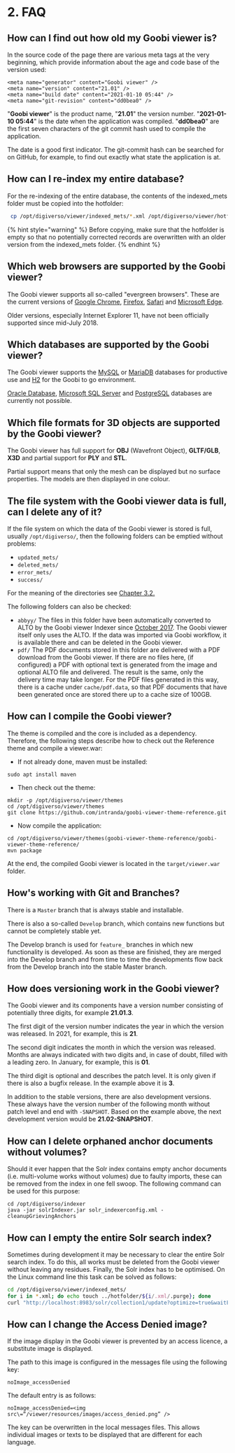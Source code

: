 # 2. FAQ

## How can I find out how old my Goobi viewer is?

In the source code of the page there are various meta tags at the very beginning, which provide information about the age and code base of the version used:

```markup
<meta name="generator" content="Goobi viewer" />
<meta name="version" content="21.01" />
<meta name="build date" content="2021-01-10 05:44" />
<meta name="git-revision" content="dd0bea0" />
```

"**Goobi viewer**" is the product name, "**21.01**" the version number. "**2021-01-10 05:44**" is the date when the application was compiled. "**dd0bea0**" are the first seven characters of the git commit hash used to compile the application. 

The date is a good first indicator. The git-commit hash can be searched for on GitHub, for example, to find out exactly what state the application is at.

## How can I re-index my entire database? 

For the re-indexing of the entire database, the contents of the indexed\_mets folder must be copied into the hotfolder:

```bash
 cp /opt/digiverso/viewer/indexed_mets/*.xml /opt/digiverso/viewer/hotfolder/ 
```

{% hint style="warning" %}
Before copying, make sure that the hotfolder is empty so that no potentially corrected records are overwritten with an older version from the indexed\_mets folder. 
{% endhint %}

## Which web browsers are supported by the Goobi viewer? 

The Goobi viewer supports all so-called "evergreen browsers". These are the current versions of [Google Chrome](https://www.google.com/chrome/), [Firefox](http://www.mozilla.org/firefox/), [Safari](http://www.apple.com/safari/) and [Microsoft Edge](https://www.microsoft.com/en-us/windows/microsoft-edge). 

Older versions, especially Internet Explorer 11, have not been officially supported since mid-July 2018. 

## Which databases are supported by the Goobi viewer? 

The Goobi viewer supports the [MySQL](https://en.wikipedia.org/wiki/MySQL) or [MariaDB](https://en.wikipedia.org/wiki/MariaDB) databases for productive use and [H2](https://en.wikipedia.org/wiki/H2_%28DBMS%29) for the Goobi to go environment. 

[Oracle Database](https://en.wikipedia.org/wiki/Oracle_Database), [Microsoft SQL Server](https://en.wikipedia.org/wiki/Microsoft_SQL_Server) and [PostgreSQL](https://en.wikipedia.org/wiki/PostgreSQL) databases are currently not possible.

## Which file formats for 3D objects are supported by the Goobi viewer?

The Goobi viewer has full support for **OBJ** \(Wavefront Object\), **GLTF/GLB**, **X3D** and partial support for **PLY** and **STL**.

Partial support means that only the mesh can be displayed but no surface properties. The models are then displayed in one colour.

## The file system with the Goobi viewer data is full, can I delete any of it?

If the file system on which the data of the Goobi viewer is stored is full, usually `/opt/digiverso/`, then the following folders can be emptied without problems:

* `updated_mets/`
* `deleted_mets/`
* `error_mets/`
* `success/`

For the meaning of the directories see [Chapter 3.2.](3/3.2.md)

The following folders can also be checked:

* `abbyy/`  The files in this folder have been automatically converted to ALTO by the Goobi viewer Indexer since [October 2017](https://docs.intranda.com/goobi-viewer-digests-de/2017/10#speicherverbrauch). The Goobi viewer itself only uses the ALTO. If the data was imported via Goobi workflow, it is available there and can be deleted in the Goobi viewer.
* `pdf/` The PDF documents stored in this folder are delivered with a PDF download from the Goobi viewer. If there are no files here, \(if configured\) a PDF with optional text is generated from the image and optional ALTO file and delivered. The result is the same, only the delivery time may take longer.  For the PDF files generated in this way, there is a cache under `cache/pdf.data`, so that PDF documents that have been generated once are stored there up to a cache size of 100GB.

## How can I compile the Goobi viewer?

The theme is compiled and the core is included as a dependency. Therefore, the following steps describe how to check out the Reference theme and compile a viewer.war:

* If not already done, maven must be installed: 

```text
sudo apt install maven
```

* Then check out the theme: 

```text
mkdir -p /opt/digiverso/viewer/themes
cd /opt/digiverso/viewer/themes
git clone https://github.com/intranda/goobi-viewer-theme-reference.git
```

* Now compile the application: 

```text
cd /opt/digiverso/viewer/themes(goobi-viewer-theme-reference/goobi-viewer-theme-reference/
mvn package
```

At the end, the compiled Goobi viewer is located in the `target/viewer.war` folder.

## How's working with Git and Branches?

There is a `Master` branch that is always stable and installable. 

There is also a so-called `Develop` branch, which contains new functions but cannot be completely stable yet. 

The Develop branch is used for `feature_` branches in which new functionality is developed. As soon as these are finished, they are merged into the Develop branch and from time to time the developments flow back from the Develop branch into the stable Master branch.

## How does versioning work in the Goobi viewer?

The Goobi viewer and its components have a version number consisting of potentially three digits, for example **21.01.3**.

The first digit of the version number indicates the year in which the version was released. In 2021, for example, this is **21**.

The second digit indicates the month in which the version was released. Months are always indicated with two digits and, in case of doubt, filled with a leading zero. In January, for example, this is **01**.

The third digit is optional and describes the patch level. It is only given if there is also a bugfix release. In the example above it is **3**.

In addition to the stable versions, there are also development versions. These always have the version number of the following month without patch level and end with `-SNAPSHOT`. Based on the example above, the next development version would be **21.02-SNAPSHOT**.

## How can I delete orphaned anchor documents without volumes?

Should it ever happen that the Solr index contains empty anchor documents \(i.e. multi-volume works without volumes\) due to faulty imports, these can be removed from the index in one fell swoop. The following command can be used for this purpose:

```text
cd /opt/digiverso/indexer
java -jar solrIndexer.jar solr_indexerconfig.xml -cleanupGrievingAnchors
```

## How can I empty the entire Solr search index?

Sometimes during development it may be necessary to clear the entire Solr search index. To do this, all works must be deleted from the Goobi viewer without leaving any residues. Finally, the Solr index has to be optimised. On the Linux command line this task can be solved as follows:

```bash
cd /opt/digiverso/viewer/indexed_mets/
for i in *.xml; do echo touch ../hotfolder/${i/.xml/.purge}; done
curl "http://localhost:8983/solr/collection1/update?optimize=true&waitFlush=false"
```

## How can I change the Access Denied image?

If the image display in the Goobi viewer is prevented by an access licence, a substitute image is displayed.

The path to this image is configured in the messages file using the following key:

```text
noImage_accessDenied
```

The default entry is as follows:

```text
noImage_accessDenied=<img src\=“/viewer/resources/images/access_denied.png” />
```

The key can be overwritten in the local messages files. This allows individual images or texts to be displayed that are different for each language.

